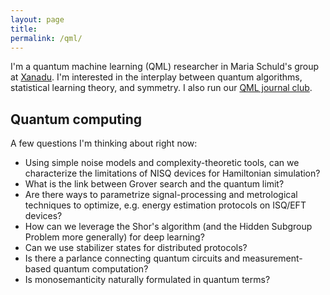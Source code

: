 ```yaml
---
layout: page
title:
permalink: /qml/
---
```


I'm a quantum machine learning (QML) researcher in Maria Schuld's
group at [Xanadu](https://www.xanadu.ai/). I'm interested in the
interplay between quantum algorithms, statistical learning theory, and
symmetry. I also run our [QML journal club](https://heptar.ch/qml-jc).

## Quantum computing

A few questions I'm thinking about right now:

- Using simple noise models and complexity-theoretic tools, can we
  characterize the limitations of NISQ devices for Hamiltonian
  simulation?
- What is the link between Grover search and the quantum limit?
- Are there ways to parametrize signal-processing and metrological
  techniques to optimize, e.g. energy estimation protocols on ISQ/EFT devices?
- How can we leverage the Shor's algorithm (and the Hidden Subgroup
Problem more generally) for deep learning?
- Can we use stabilizer states for distributed protocols?
- Is there a parlance connecting quantum circuits and
measurement-based quantum computation?
- Is monosemanticity naturally formulated in quantum terms?
